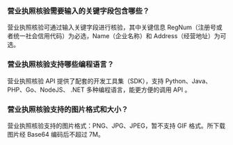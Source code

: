 

### 营业执照核验需要输入的关键字段包含哪些？
营业执照核验可通过输入关键字段进行核验，其中关键信息 RegNum（注册号或者统一社会信用代码）为必选，Name（企业名称）和 Address（经营地址）为可选。

### 营业执照核验支持哪些编程语言？
营业执照核验 API 提供了配套的开发工具集（SDK），支持 Python、Java、 PHP、Go、NodeJS、 .NET 多种编程语言，能更方便的调用 API 。

### 营业执照核验支持的图片格式和大小？
营业执照核验支持的图片格式：PNG、JPG、JPEG，暂不支持 GIF 格式。所下载图片经 Base64 编码后不超过 7M。

